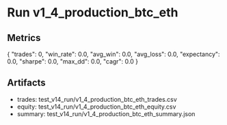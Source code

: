 # Run v1_4_production_btc_eth

## Metrics
{
  "trades": 0,
  "win_rate": 0.0,
  "avg_win": 0.0,
  "avg_loss": 0.0,
  "expectancy": 0.0,
  "sharpe": 0.0,
  "max_dd": 0.0,
  "cagr": 0.0
}

## Artifacts
- trades: test_v14_run/v1_4_production_btc_eth_trades.csv
- equity: test_v14_run/v1_4_production_btc_eth_equity.csv
- summary: test_v14_run/v1_4_production_btc_eth_summary.json